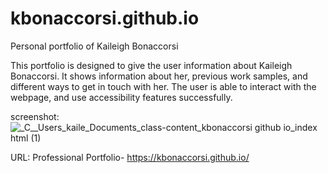 # kbonaccorsi.github.io
Personal portfolio of Kaileigh Bonaccorsi

This portfolio is designed to give the user information about Kaileigh Bonaccorsi.  It shows information about her, previous work samples, and different ways to get in touch with her.  The user is able to interact with the webpage, and use accessibility features successfully.


screenshot:
![_C__Users_kaile_Documents_class-content_kbonaccorsi github io_index html (1)](https://user-images.githubusercontent.com/86372011/135186438-81541495-3cf2-4d7c-8e47-cf53c576cfab.png)



URL:
Professional Portfolio- https://kbonaccorsi.github.io/
